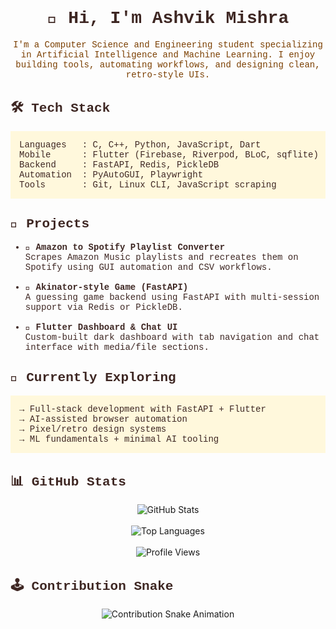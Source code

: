 <h1 align="center" style="font-family:'Courier New', monospace; color:#3E2723;">👋 Hi, I'm Ashvik Mishra</h1>

<p align="center" style="font-family:'Courier New', monospace; color:#7B3F00;">
I'm a Computer Science and Engineering student specializing in Artificial Intelligence and Machine Learning.  
I enjoy building tools, automating workflows, and designing clean, retro-style UIs.
</p>

<h2 style="font-family:'Courier New', monospace; color:#3E2723;">🛠️ Tech Stack</h2>

<pre style="font-family:'Courier New', monospace; color:#3E2723; background:#FFF8DC; padding:1em;">
Languages   : C, C++, Python, JavaScript, Dart
Mobile      : Flutter (Firebase, Riverpod, BLoC, sqflite)
Backend     : FastAPI, Redis, PickleDB
Automation  : PyAutoGUI, Playwright
Tools       : Git, Linux CLI, JavaScript scraping
</pre>

<h2 style="font-family:'Courier New', monospace; color:#3E2723;">🚀 Projects</h2>

<ul style="font-family:'Courier New', monospace; color:#3E2723;">
  <li>🎵 <strong>Amazon to Spotify Playlist Converter</strong><br>
  Scrapes Amazon Music playlists and recreates them on Spotify using GUI automation and CSV workflows.</li><br>

  <li>🧠 <strong>Akinator-style Game (FastAPI)</strong><br>
  A guessing game backend using FastAPI with multi-session support via Redis or PickleDB.</li><br>

  <li>📱 <strong>Flutter Dashboard & Chat UI</strong><br>
  Custom-built dark dashboard with tab navigation and chat interface with media/file sections.</li>
</ul>

<h2 style="font-family:'Courier New', monospace; color:#3E2723;">🌱 Currently Exploring</h2>

<pre style="font-family:'Courier New', monospace; color:#3E2723; background:#FFF8DC; padding:1em;">
→ Full-stack development with FastAPI + Flutter
→ AI-assisted browser automation
→ Pixel/retro design systems
→ ML fundamentals + minimal AI tooling
</pre>

<h2 style="font-family:'Courier New', monospace; color:#3E2723;">📊 GitHub Stats</h2>

<p align="center">
  <img src="https://github-readme-stats.vercel.app/api?username=AshvikMishra&show_icons=true&theme=retro&hide_border=true&title_color=7B3F00&text_color=3E2723&bg_color=FFF8DC" alt="GitHub Stats" />
  <br><br>
  <img src="https://github-readme-stats.vercel.app/api/top-langs/?username=AshvikMishra&layout=compact&theme=retro&hide_border=true&title_color=7B3F00&text_color=3E2723&bg_color=FFF8DC" alt="Top Languages" />
  <br><br>
  <img src="https://komarev.com/ghpvc/?username=AshvikMishra&label=Profile+Views&color=7B3F00&style=flat-square" alt="Profile Views" />
</p>

<h2 style="font-family:'Courier New', monospace; color:#3E2723;">🕹️ Contribution Snake</h2>

<p align="center">
  <img src="https://github.com/AshvikMishra/AshvikMishra/raw/output/github-contribution-grid-snake.svg" alt="Contribution Snake Animation" />
</p>
